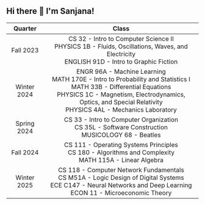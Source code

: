 ## Hi there 👋 I'm Sanjana!

<!--
**sanjanarathore/sanjanarathore** is a ✨ _special_ ✨ repository because its `README.md` (this file) appears on your GitHub profile.

Here are some ideas to get you started:

- 🔭 I’m currently working on ...
- 🌱 I’m currently learning ...
- 👯 I’m looking to collaborate on ...
- 🤔 I’m looking for help with ...
- 💬 Ask me about ...
- 📫 How to reach me: ...
- 😄 Pronouns: ...
- ⚡ Fun fact: ...
-->
|   Quarter   |                                                                    Class                                                                    |
| :---------: | :-----------------------------------------------------------------------------------------------------------------------------------------: |
| Fall 2023 | CS 32 - Intro to Computer Science II <br> PHYSICS 1B - Fluids, Oscillations, Waves, and Electricity <br> ENGLISH 91D - Intro to Graphic Fiction
| Winter 2024 | ENGR 96A - Machine Learning <br> MATH 170E - Intro to Probability and Statistics I <br> MATH 33B - Differential Equations <br> PHYSICS 1C - Magnetism, Electrodynamics, Optics, and Special Relativity <br> PHYSICS 4AL - Mechanics Laboratory 
| Spring 2024 | CS 33 - Intro to Computer Organization <br> CS 35L - Software Construction <br> MUSICOLOGY 68 - Beatles
| Fall 2024 | CS 111 - Operating Systems Principles <br> CS 180 - Algorithms and Complexity <br> MATH 115A - Linear Algebra
| Winter 2025 | CS 118 - Computer Network Fundamentals <br> CS M51A - Logic Design of Digital Systems <br> ECE C147 - Neural Networks and Deep Learning <br> ECON 11 - Microeconomic Theory
